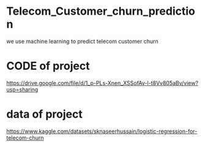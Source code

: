 # Telecom_Customer_churn_prediction
we use machine learning to predict telecom customer churn 
# CODE of project
https://drive.google.com/file/d/1_p-PLs-Xnen_XSSofAv-l-t8Vv805aBv/view?usp=sharing
# data of project 
https://www.kaggle.com/datasets/sknaseerhussain/logistic-regression-for-telecom-churn
